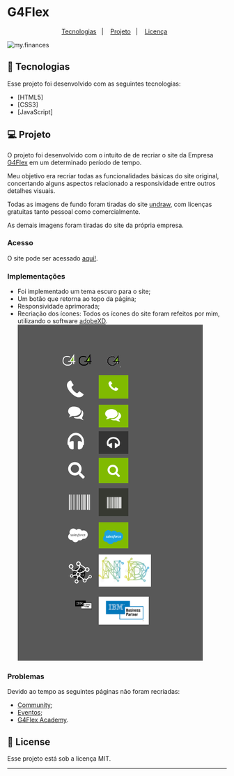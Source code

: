 # G4Flex

<p align="center">
  <a href="#-tecnologias">Tecnologias</a>&nbsp;&nbsp;&nbsp;|&nbsp;&nbsp;&nbsp;
  <a href="#-projeto">Projeto</a>&nbsp;&nbsp;&nbsp;|&nbsp;&nbsp;&nbsp;
  <a href="#-License">Licença</a>&nbsp;&nbsp;&nbsp;
</p>

<img alt="my.finances" src="github-img/screen-laptop-img.png" />

<br>

## 🧪 Tecnologias

Esse projeto foi desenvolvido com as seguintes tecnologias: 

- [HTML5]
- [CSS3]
- [JavaScript]


## 💻 Projeto

O projeto foi desenvolvido com o intuito de de recriar o site da Empresa [G4Flex](http://www.g4flex.com.br/) em um determinado período de tempo.

Meu objetivo era recriar todas as funcionalidades básicas do site original, concertando alguns aspectos relacionado a responsividade entre outros detalhes visuais.

Todas as imagens de fundo foram tiradas do site [undraw](https://undraw.co/), com licenças gratuitas tanto pessoal como comercialmente.

As demais imagens foram tiradas do site da própria empresa.

### Acesso

O site pode ser acessado [aqui!](https://marllon-freitas.github.io/G4Flex/).

### Implementações

- Foi implementado um tema escuro para o site;
- Um botão que retorna ao topo da página;
- Responsividade aprimorada;
- Recriação dos ícones:
  Todos os ícones do site foram refeitos por mim, utilizando o software [adobeXD](https://www.adobe.com/br/products/xd.html).
  <img alt="ícones" src="github-images/icones.png" />

### Problemas

Devido ao tempo as seguintes páginas não foram recriadas:

- [Community](http://www.g4flex.com.br/community/index.html);
- [Eventos](http://www.g4flex.com.br/eventos/index.html);
- [G4Flex Academy](http://www.g4flex.com.br/academy/index.html).

## 📝 License

Esse projeto está sob a licença MIT.

---
